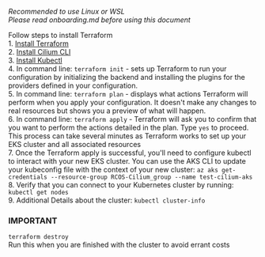 *Recommended to use Linux or WSL*  
*Please read onboarding.md before using this document*  

Follow steps to install Terraform  
1. 
[Install Terraform](https://developer.hashicorp.com/terraform/tutorials/aws-get-started/install-cli)  
2. [Install Cilium CLI](https://docs.cilium.io/en/stable/gettingstarted/k8s-install-default/#install-the-cilium-cli)  
3. [Install Kubectl](https://discord.com/channels/@me/1186057804491014185/1229897203548684369)  
4. In command line: `terraform init` - sets up Terraform to run your configuration by initializing the backend and installing the plugins for the providers defined in your configuration.  
5. In command line: `terraform plan` - displays what actions Terraform will perform when you apply your configuration. It doesn't make any changes to real resources but shows you a preview of what will happen.  
6. In command line: `terraform apply` - Terraform will ask you to confirm that you want to perform the actions detailed in the plan. Type `yes` to proceed. This process can take several minutes as Terraform works to set up your EKS cluster and all associated resources  
7. Once the Terraform apply is successful, you'll need to configure kubectl to interact with your new EKS cluster. You can use the AKS CLI to update your kubeconfig file with the context of your new cluster: `az aks get-credentials --resource-group RCOS-Cilium_group --name test-cilium-aks`  
8. Verify that you can connect to your Kubernetes cluster by running: `kubectl get nodes`  
9. Additional Details about the cluster: `kubectl cluster-info`

### IMPORTANT
`terraform destroy`  
Run this when you are finished with the cluster to avoid errant costs

